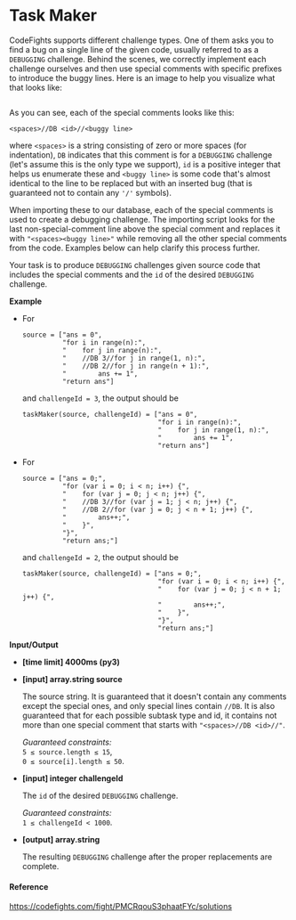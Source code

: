 # Task Maker

<div class="markdown"><p>CodeFights supports different challenge types. One of them asks you to find a bug on a single line of the given code, usually referred to as a <code>DEBUGGING</code> challenge. Behind the scenes, we correctly implement each challenge ourselves and then use special comments with specific prefixes to introduce the buggy lines. Here is an image to help you visualize what that looks like:</p>
<p><img src="https://codefightsuserpics.s3.amazonaws.com/tasks/taskMaker/img/code.png?_tm=1491409776190" alt=""></p>
<p>As you can see, each of the special comments looks like this:</p>
<p><code>&lt;spaces&gt;//DB &lt;id&gt;//&lt;buggy line&gt;</code></p>
<p>where <code>&lt;spaces&gt;</code> is a string consisting of zero or more spaces (for indentation), <code>DB</code> indicates that this comment is for a <code>DEBUGGING</code> challenge (let's assume this is the only type we support), <code>id</code> is a positive integer that helps us enumerate these and <code>&lt;buggy line&gt;</code> is some code that's almost identical to the line to be replaced but with an inserted bug (that is guaranteed not to contain any <code>'/'</code> symbols).</p>
<p>When importing these to our database, each of the special comments is used to create a debugging challenge. The importing script looks for the last non-special-comment line above the special comment and replaces it with <code>"&lt;spaces&gt;&lt;buggy line&gt;"</code> while removing all the other special comments from the code. Examples below can help clarify this process further.</p>
<p>Your task is to produce <code>DEBUGGING</code> challenges given source code that includes the special comments and the <code>id</code> of the desired <code>DEBUGGING</code> challenge.</p>
<p><strong>Example</strong></p>
<ul>
<li>
<p>For</p>
<pre><code>source = ["ans = 0",
          "for i in range(n):",
          "    for j in range(n):",
          "    //DB 3//for j in range(1, n):",
          "    //DB 2//for j in range(n + 1):",
          "        ans += 1",
          "return ans"]
</code></pre>
<p>and <code>challengeId = 3</code>, the output should be</p>
<pre><code>taskMaker(source, challengeId) = ["ans = 0",
                                  "for i in range(n):",
                                  "    for j in range(1, n):",
                                  "        ans += 1",
                                  "return ans"]
</code></pre>
</li>
<li>
<p>For</p>
<pre><code>source = ["ans = 0;",
          "for (var i = 0; i &lt; n; i++) {",
          "    for (var j = 0; j &lt; n; j++) {",
          "    //DB 3//for (var j = 1; j &lt; n; j++) {",
          "    //DB 2//for (var j = 0; j &lt; n + 1; j++) {",
          "        ans++;",
          "    }",
          "}",
          "return ans;"]
</code></pre>
<p>and <code>challengeId = 2</code>, the output should be</p>
<pre><code>taskMaker(source, challengeId) = ["ans = 0;",
                                  "for (var i = 0; i &lt; n; i++) {",
                                  "    for (var j = 0; j &lt; n + 1; j++) {",
                                  "        ans++;",
                                  "    }",
                                  "}",
                                  "return ans;"]
</code></pre>
</li>
</ul>
<p><strong>Input/Output</strong></p>
<ul>
<li><strong>[time limit] 4000ms (py3)</strong></li>
</ul>
<ul>
<li>
<p><strong>[input] array.string source</strong></p>
<p>The source string. It is guaranteed that it doesn't contain any comments except the special ones, and only special lines contain <code>//DB</code>. It is also guaranteed that for each possible subtask type and id, it contains not more than one special comment that starts with <code>"&lt;spaces&gt;//DB &lt;id&gt;//"</code>.</p>
<p><em>Guaranteed constraints:</em><br>
<code>5 ≤ source.length ≤ 15</code>,<br>
<code>0 ≤ source[i].length ≤ 50</code>.</p>
</li>
<li>
<p><strong>[input] integer challengeId</strong></p>
<p>The <code>id</code> of the desired <code>DEBUGGING</code> challenge.</p>
<p><em>Guaranteed constraints:</em><br>
<code>1 ≤ challengeId &lt; 1000</code>.</p>
</li>
<li>
<p><strong>[output] array.string</strong></p>
<p>The resulting <code>DEBUGGING</code> challenge after the proper replacements are complete.</p>
</li>
</ul>
</div>
 
#### Reference

https://codefights.com/fight/PMCRqouS3phaatFYc/solutions